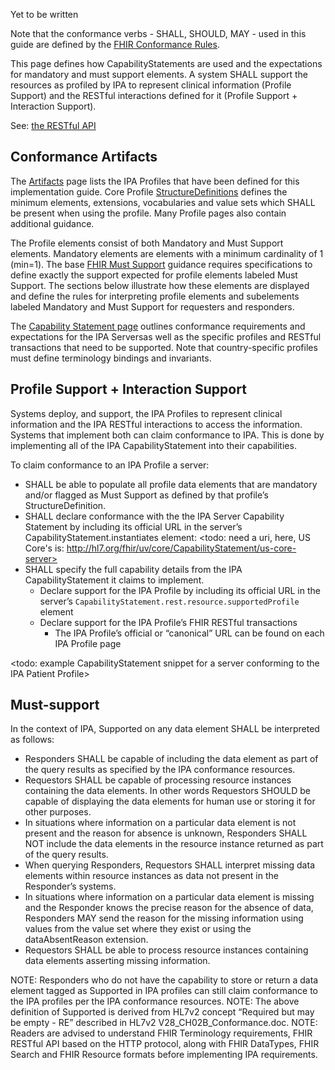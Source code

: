
Yet to be written

Note that the conformance verbs - SHALL, SHOULD, MAY - used in this guide are defined by the [FHIR Conformance Rules](http://hl7.org/fhir/conformance-rules.html).

This page defines how CapabilityStatements are used and the expectations for mandatory and must support elements. A system SHALL support the resources as profiled by IPA to represent clinical information (Profile Support) and the RESTful interactions defined for it (Profile Support + Interaction Support). 


See: [the RESTful API](http://hl7.org/fhir/R4/http.html)


## Conformance Artifacts
The [Artifacts](artifacts.html) page lists the IPA Profiles that have been defined for this implementation guide. Core Profile [StructureDefinitions](http://hl7.org/fhir/R4/structuredefinition.html) defines the minimum elements, extensions, vocabularies and value sets which SHALL be present when using the profile. Many Profile pages also contain additional guidance.

The Profile elements consist of both Mandatory and Must Support elements. Mandatory elements are elements with a minimum cardinality of 1 (min=1). The base [FHIR Must Support](http://hl7.org/fhir/R4/profiling.html#mustsupport) guidance requires specifications to define exactly the support expected for profile elements labeled Must Support. The sections below illustrate how these elements are displayed and define the rules for interpreting profile elements and subelements labeled Mandatory and Must Support for requesters and responders.

The [Capability Statement page](CapabilityStatement-ipa-server.html) outlines conformance requirements and expectations for the IPA Serversas well as the specific profiles and RESTful transactions that need to be supported. Note that country-specific profiles must define terminology bindings and invariants. 

## Profile Support + Interaction Support
Systems deploy, and support, the IPA Profiles to represent clinical information and the IPA RESTful interactions to access the information. Systems that implement both can claim conformance to IPA. This is done by implementing all of the IPA CapabilityStatement into their capabilities.

To claim conformance to an IPA Profile a server:

* SHALL be able to populate all profile data elements that are mandatory and/or flagged as Must Support as defined by that profile’s StructureDefinition.
* SHALL declare conformance with the the IPA Server Capability Statement by including its official URL in the server’s CapabilityStatement.instantiates element: <todo: need a uri, here, US Core's is: http://hl7.org/fhir/uv/core/CapabilityStatement/us-core-server>
* SHALL specify the full capability details from the IPA CapabilityStatement it claims to implement.
  * Declare support for the IPA Profile by including its official URL in the server’s `CapabilityStatement.rest.resource.supportedProfile` element
  * Declare support for the IPA Profile’s FHIR RESTful transactions
    * The IPA Profile’s official or “canonical” URL can be found on each IPA Profile page

<todo: example CapabilityStatement snippet for a server conforming to the IPA Patient Profile>


## Must-support
In the context of IPA, Supported on any data element SHALL be interpreted as follows:
* Responders SHALL be capable of including the data element as part of the query results as specified by the IPA conformance resources.
* Requestors SHALL be capable of processing resource instances containing the data elements. In other words Requestors SHOULD be capable of displaying the data elements for human use or storing it for other purposes.
* In situations where information on a particular data element is not present and the reason for absence is unknown, Responders SHALL NOT include the data elements in the resource instance returned as part of the query results.
* When querying Responders, Requestors SHALL interpret missing data elements within resource instances as data not present in the Responder’s systems.
* In situations where information on a particular data element is missing and the Responder knows the precise reason for the absence of data, Responders MAY send the reason for the missing information using values from the value set where they exist or using the dataAbsentReason extension.
* Requestors SHALL be able to process resource instances containing data elements asserting missing information.

NOTE: Responders who do not have the capability to store or return a data element tagged as Supported in IPA profiles can still claim conformance to the IPA profiles per the IPA  conformance resources.
NOTE: The above definition of Supported is derived from HL7v2 concept “Required but may be empty - RE” described in HL7v2 V28_CH02B_Conformance.doc.
NOTE: Readers are advised to understand FHIR Terminology requirements, FHIR RESTful API based on the HTTP protocol, along with FHIR DataTypes, FHIR Search and FHIR Resource formats before implementing IPA requirements.

